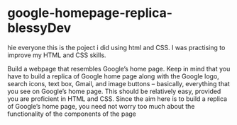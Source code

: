 # google-homepage-replica-blessyDev
hie everyone this is the poject i did using html and CSS. I was practising to improve my HTML and CSS skills.

Build a webpage that resembles Google’s home page. Keep in mind that you have to build a replica of Google home page along with the Google logo, search icons, text box, Gmail, and image buttons – basically, everything that you see on Google’s home page. This should be relatively easy, provided you are proficient in HTML and CSS.
Since the aim here is to build a replica of Google’s home page, you need not worry too much about the functionality of the components of the page

